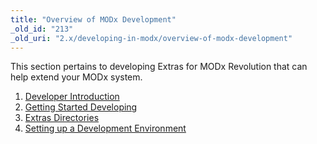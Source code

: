 ```yaml
---
title: "Overview of MODx Development"
_old_id: "213"
_old_uri: "2.x/developing-in-modx/overview-of-modx-development"
---
```


This section pertains to developing Extras for MODx Revolution that can help extend your MODx system.

1. [Developer Introduction](/revolution/2.x/developing-in-modx/overview-of-modx-development/developer-introduction)
  1. [Getting Started Developing](/revolution/2.x/developing-in-modx/overview-of-modx-development/developer-introduction/getting-started-developing)
2. [Extras Directories](/revolution/2.x/developing-in-modx/overview-of-modx-development/extras-directories)
3. [Setting up a Development Environment](/revolution/2.x/developing-in-modx/overview-of-modx-development/setting-up-a-development-environment)